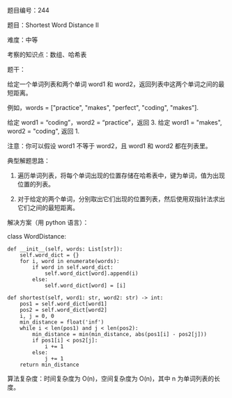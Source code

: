 题目编号：244

题目：Shortest Word Distance II

难度：中等

考察的知识点：数组、哈希表

题干：

给定一个单词列表和两个单词 word1 和 word2，返回列表中这两个单词之间的最短距离。

例如，words = ["practice", "makes", "perfect", "coding", "makes"].

给定 word1 = “coding”，word2 = “practice”，返回 3. 给定 word1 = "makes", word2 = "coding", 返回 1.

注意：你可以假设 word1 不等于 word2，且 word1 和 word2 都在列表里。

典型解题思路：

1. 遍历单词列表，将每个单词出现的位置存储在哈希表中，键为单词，值为出现位置的列表。

2. 对于给定的两个单词，分别取出它们出现的位置列表，然后使用双指针法求出它们之间的最短距离。

解决方案（用 python 语言）：

class WordDistance:

    def __init__(self, words: List[str]):
        self.word_dict = {}
        for i, word in enumerate(words):
            if word in self.word_dict:
                self.word_dict[word].append(i)
            else:
                self.word_dict[word] = [i]

    def shortest(self, word1: str, word2: str) -> int:
        pos1 = self.word_dict[word1]
        pos2 = self.word_dict[word2]
        i, j = 0, 0
        min_distance = float('inf')
        while i < len(pos1) and j < len(pos2):
            min_distance = min(min_distance, abs(pos1[i] - pos2[j]))
            if pos1[i] < pos2[j]:
                i += 1
            else:
                j += 1
        return min_distance

算法复杂度：时间复杂度为 O(n)，空间复杂度为 O(n)，其中 n 为单词列表的长度。